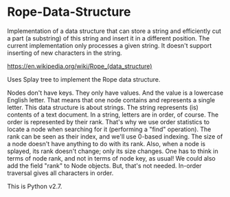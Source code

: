 # Rope-Data-Structure

Implementation of a data structure that can store a string and efficiently cut a part
(a substring) of this string and insert it in a different position.
The current implementation only processes a given string.
It doesn't support inserting of new characters in the string. 

https://en.wikipedia.org/wiki/Rope_(data_structure)

Uses Splay tree to implement the Rope data structure.

Nodes don't have keys. They only have values. And the value is a lowercase English letter.
That means that one node contains and represents a single letter.
This data structure is about strings. The string represents (is) contents of a text document.
In a string, letters are in order, of course. The order is represented by their rank. That's why we use
order statistics to locate a node when searching for it (performing a "find" operation).
The rank can be seen as their index, and we'll use 0-based indexing.
The size of a node doesn't have anything to do with its rank. Also, when a node is splayed, its rank doesn't
change; only its size changes.
One has to think in terms of node rank, and not in terms of node key, as usual!
We could also add the field "rank" to Node objects.
But, that's not needed. In-order traversal gives all characters in order.

This is Python v2.7.
